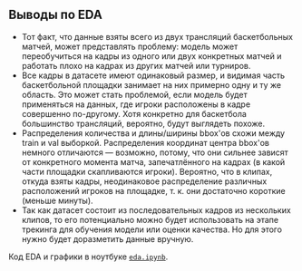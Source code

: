 ## Выводы по EDA

- Тот факт, что данные взяты всего из двух трансляций баскетбольных матчей, может представлять проблему: модель может переобучиться на кадры из одного или двух конкретных матчей и работать плохо на кадрах из других матчей или турниров.
- Все кадры в датасете имеют одинаковый размер, и видимая часть баскетбольной площадки занимает на них примерно одну и ту же область. Это может стать проблемой, если модель будет применяться на данных, где игроки расположены в кадре совершенно по-другому. Хотя конкретно для баскетбола большинство трансляций, вероятно, будут выглядеть похоже.
- Распределения количества и длины/ширины bbox'ов схожи между train и val выборкой. Распределения координат центра bbox'ов немного отличаются — возможно, потому, что они сильнее зависят от конкретного момента матча, запечатлённого на кадрах (в какой части площадки скапливаются игроки). Вероятно, что в клипах, откуда взяты кадры, неодинаковое распределение различных расположений игроков на площадке, т. к. они достаточно короткие (меньше минуты).
- Так как датасет состоит из последовательных кадров из нескольких клипов, то его потенциально можно будет использовать на этапе трекинга для обучения модели или оценки качества. Но для этого нужно будет доразметить данные вручную.

Код EDA и графики в ноутбуке [`eda.ipynb`](eda.ipynb).
